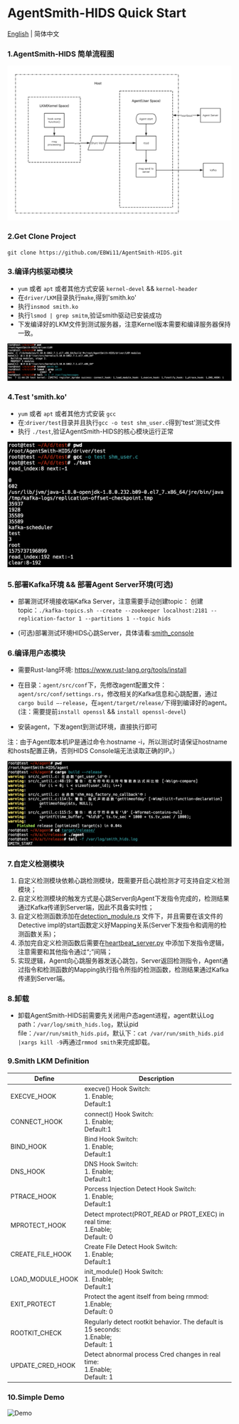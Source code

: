 # AgentSmith-HIDS Quick Start

[English](AgentSmith-HIDS-Quick-Start.md) | 简体中文


### 1.AgentSmith-HIDS 简单流程图

![simple_flow_chart](simple_flow_chart.png)



### 2.Get Clone Project

`git clone https://github.com/EBWi11/AgentSmith-HIDS.git`



### 3.编译内核驱动模块

* `yum` 或者 `apt` 或者其他方式安装 `kernel-devel` && `kernel-header`
* 在`driver/LKM`目录执行`make`,得到'smith.ko'
* 执行`insmod smith.ko`
* 执行`lsmod | grep smitm`,验证smith驱动已安装成功
* 下发编译好的LKM文件到测试服务器，注意Kernel版本需要和编译服务器保持一致。

![quick-start-01](quick-start-01.png)



### 4.Test 'smith.ko'

* `yum` 或者 `apt` 或者其他方式安装 `gcc`
* 在:`driver/test`目录并且执行`gcc -o test shm_user.c`得到'test'测试文件
* 执行 `./test`,验证AgentSmith-HIDS的核心模块运行正常

![quick-start-02](quick-start-02.png)



### 5.部署Kafka环境 && 部署Agent Server环境(可选)

* 部署测试环境接收端Kafka Server，注意需要手动创建topic：
  创建topic：`./kafka-topics.sh --create --zookeeper localhost:2181 --replication-factor 1 --partitions 1 --topic hids`

* (可选)部署测试环境HIDS心跳Server，具体请看:[smith_console](https://github.com/EBWi11/AgentSmith-HIDS/tree/master/smith_console)



### 6.编译用户态模块

* 需要Rust-lang环境: https://www.rust-lang.org/tools/install

* 在目录：`agent/src/conf`下，先修改agent配置文件：`agent/src/conf/settings.rs`，修改相关的Kafka信息和心跳配置，通过`cargo build —-release`，在`agent/target/release/`下得到编译好的agent。(注：需要提前`install openssl` && `install openssl-devel`)

* 安装agent，下发agent到测试环境，直接执行即可

注：由于Agent取本机IP是通过命令:hostname -i，所以测试时请保证hostname和hosts配置正确，否则HIDS Console端无法读取正确的IP。）


![quick-start-03](quick-start-03.png)



### 7.自定义检测模块

1. 自定义检测模块依赖心跳检测模块，既需要开启心跳检测才可支持自定义检测模块；
2. 自定义检测模块的触发方式是心跳Server向Agent下发指令完成的，检测结果通过Kafka传递到Server端，因此不具备实时性；
3. 自定义检测函数添加在[detection_module.rs](https://github.com/EBWi11/AgentSmith-HIDS/blob/master/agent/src/lib/detection_module.rs) 文件下，并且需要在该文件的Detective impl的start函数定义好Mapping关系(Server下发指令和调用的检测函数关系)；
4. 添加完自定义检测函数后需要在[heartbeat_server.py](https://github.com/EBWi11/AgentSmith-HIDS/blob/master/smith_console/heartbeat_server.py) 中添加下发指令逻辑，注意需要和其他指令通过“;”间隔；
5. 实现逻辑，Agent向心跳服务器发送心跳包，Server返回检测指令，Agent通过指令和检测函数的Mapping执行指令所指的检测函数，检测结果通过Kafka传递到Server端。



### 8.卸载
* 卸载AgentSmith-HIDS前需要先关闭用户态agent进程，agent默认Log path：`/var/log/smith_hids.log`，默认pid file：`/var/run/smith_hids.pid`，默认下：`cat /var/run/smith_hids.pid |xargs kill -9`再通过`rmmod smith`来完成卸载。



### 9.Smith LKM Definition

| Define           | Description                                                  |
| ---------------- | ------------------------------------------------------------ |
| EXECVE_HOOK      | execve() Hook Switch:<br />1. Enable;<br />Default:1         |
| CONNECT_HOOK     | connect() Hook Switch:<br />1. Enable;<br />Default:1        |
| BIND_HOOK         | Bind Hook Switch:<br />1. Enable;<br />Default:1              |
| DNS_HOOK         | DNS Hook Switch:<br />1. Enable;<br />Default:1              |
| PTRACE_HOOK      | Porcess Injection Detect Hook Switch:<br />1. Enable;<br />Default:1 |
| MPROTECT_HOOK | Detect mprotect(PROT_READ or PROT_EXEC) in real time:<br />1.Enable;<br />Default: 0 |
| CREATE_FILE_HOOK | Create File Detect Hook Switch:<br />1. Enable;<br />Default:1 |
| LOAD_MODULE_HOOK | init_module() Hook Switch:<br />1. Enable;<br />Default:1    |
| EXIT_PROTECT     | Protect the agent itself from being rmmod:<br />1.Enable;<br />Default: 0 |
| ROOTKIT_CHECK    | Regularly detect rootkit behavior. The default is 15 seconds:<br />1.Enable;<br />Default: 1 |
| UPDATE_CRED_HOOK | Detect abnormal process Cred changes in real time:<br />1.Enable;<br />Default: 1 |



### 10.Simple Demo

![Demo](demo.gif)

